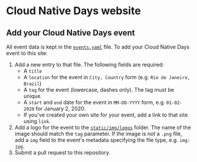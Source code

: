 # Cloud Native Days website

## Add your Cloud Native Days event

All event data is kept in the [`events.yaml`](./data/events.yaml) file. To add your Cloud Native Days event to this site:

1. Add a new entry to that file. The following fields are required:
    * A `title`
    * A `location` for the event in `City, Country` form (e.g. `Rio de Janeiro, Brazil`)
    * A `tag` for the event (lowercase, dashes only). The tag must be unique.
    * A `start` and `end` date for the event in `MM-DD-YYYY` form, e.g. `01-02-2020` for January 2, 2020.
    * If you've created your own site for your event, add a link to that site using `link`.
2. Add a logo for the event to the [`static/img/logos`](./static/img/logos) folder. The name of the image should match the `tag` parameter. If the image is *not* a `.png` file, add a `img` field to the event's metadata specifying the file type, e.g. `img: jpg`.
3. Submit a pull request to this repository.
